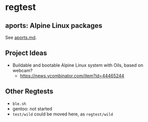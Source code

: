 regtest
=======

## aports: Alpine Linux packages

See [aports.md](aports.md).

## Project Ideas

- Buildable and bootable Alpine Linux system with Oils, based on webcam?
  - <https://news.ycombinator.com/item?id=44465244>

## Other Regtests

- `ble.sh`
- gentoo: not started
- `test/wild` could be moved here, as `regtest/wild`
